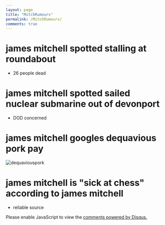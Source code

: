 ```yaml
---
layout: page
title: "MitchRumours"
permalink: /MitchRumours/
comments: true
---
```


# james mitchell spotted stalling at roundabout
- 26 people dead

# james mitchell spotted sailed nuclear submarine out of devonport
- DOD concerned

# james mitchell googles dequavious pork pay
![dequaviouspork](https://github.com/user-attachments/assets/d1f1ff98-178b-419d-ba22-bf8001aa5809)


# james mitchell is "sick at chess" according to james mitchell
- reliable source

<script type="text/javascript">
    /* * * CONFIGURATION VARIABLES: EDIT BEFORE PASTING INTO YOUR WEBPAGE * * */
    var disqus_shortname = '{{ https-duckfuss-github-io-mitchrumours }}'; // required: replace example with your forum shortname

    /* * * DON'T EDIT BELOW THIS LINE * * */
    (function() {
        var dsq = document.createElement('script'); dsq.type = 'text/javascript'; dsq.async = true;
        dsq.src = '//' + disqus_shortname + '.disqus.com/embed.js';
        (document.getElementsByTagName('head')[0] || document.getElementsByTagName('body')[0]).appendChild(dsq);
    })();

    /* * * DON'T EDIT BELOW THIS LINE * * */
    (function () {
        var s = document.createElement('script'); s.async = true;
        s.type = 'text/javascript';
        s.src = '//' + disqus_shortname + '.disqus.com/count.js';
        (document.getElementsByTagName('HEAD')[0] || document.getElementsByTagName('BODY')[0]).appendChild(s);
    }());
</script>
<noscript>Please enable JavaScript to view the <a href="http://disqus.com/?ref_noscript">comments powered by Disqus.</a></noscript>
